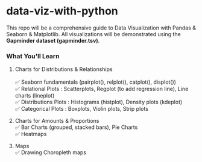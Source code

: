 # data-viz-with-python

This repo will be a comprehensive guide to Data Visualization with Pandas & Seaborn & Matplotlib.
All visualizations will be demonstrated using the **Gapminder dataset (gapminder.tsv)**.

### What You'll Learn <br>
1. Charts for Distributions & Relationships <br>  
✅ Seaborn fundamentals (pairplot(), relplot(), catplot(), displot()) <br>
✅ Relational Plots : Scatterplots, Regplot (to add regression line), Line charts (lineplot) <br>
✅ Distributions Plots : Histograms (histplot), Density plots (kdeplot) <br>
✅ Categorical Plots : Boxplots, Violin plots, Strip plots

2. Charts for Amounts & Proportions <br> 
✅ Bar Charts (grouped, stacked bars), Pie Charts <br>
✅ Heatmaps

3. Maps <br>
✅ Drawing Choropleth maps

